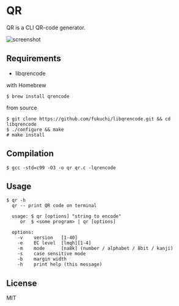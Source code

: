 # QR

QR is a CLI QR-code generator.

![screenshot](https://bitbucket.org/suzukihajime/qr/raw/master/screenshot.png)

## Requirements

* libqrencode

with Homebrew
	
	$ brew install qrencode

from source

	$ git clone https://github.com/fukuchi/libqrencode.git && cd libqrencode
	$ ./configure && make
	# make install

## Compilation

	$ gcc -std=c99 -O3 -o qr qr.c -lqrencode

## Usage

	$ qr -h
	  qr -- print QR code on terminal
	
	  usage: $ qr [options] "string to encode"
	     or  $ <some program> | qr [options]
	
	  options:
	    -v    version   [1-40]
	    -e    EC level  [lmqh][1-4]
	    -m    mode      [na8k] (number / alphabet / 8bit / kanji)
	    -s    case sensitive mode
	    -b    margin width
	    -h    print help (this message)

## License

MIT


